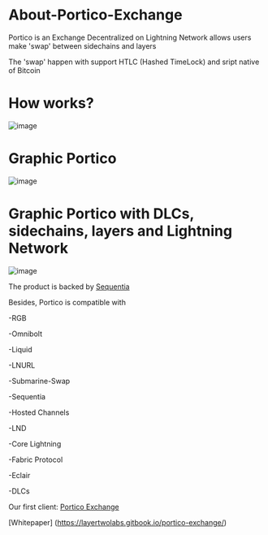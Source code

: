 # About-Portico-Exchange

Portico  is an Exchange Decentralized on Lightning Network allows users make 'swap' between sidechains and layers

The 'swap' happen with support HTLC (Hashed TimeLock) and sript native of Bitcoin

# How works?

![image](https://user-images.githubusercontent.com/83122757/205439784-e32b2c34-1e2d-42cf-9086-214db57e38b1.png)

# Graphic Portico

![image](https://user-images.githubusercontent.com/83122757/205439769-b05d8c78-960c-4366-8c87-e6e71599967f.png)

# Graphic Portico with DLCs, sidechains, layers and Lightning Network

![image](https://user-images.githubusercontent.com/83122757/205443627-decb884e-e9d6-4c24-8417-cda76e198610.png)

The product is backed by [Sequentia](https://github.com/SequentiaSEQ)

Besides, Portico is compatible with 

-RGB

-Omnibolt

-Liquid

-LNURL

-Submarine-Swap

-Sequentia

-Hosted Channels

-LND

-Core Lightning

-Fabric Protocol

-Eclair

-DLCs

Our first client: [Portico Exchange](https://github.com/PorticoExchange/PorticoExchange-client)

[Whitepaper] (https://layertwolabs.gitbook.io/portico-exchange/)
